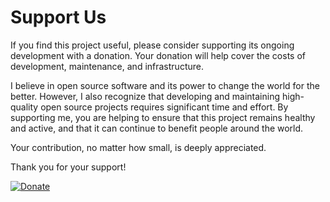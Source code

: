 # Support Us

If you find this project useful, please consider supporting its ongoing development with a donation. Your donation will help cover the costs of development, maintenance, and infrastructure.

I believe in open source software and its power to change the world for the better. However, I also recognize that developing and maintaining high-quality open source projects requires significant time and effort. By supporting me, you are helping to ensure that this project remains healthy and active, and that it can continue to benefit people around the world.

Your contribution, no matter how small, is deeply appreciated.&#x20;

Thank you for your support!

[![Donate](https://mostafaznv.github.io/donate/donate.svg)](https://mostafaznv.github.io/donate)



